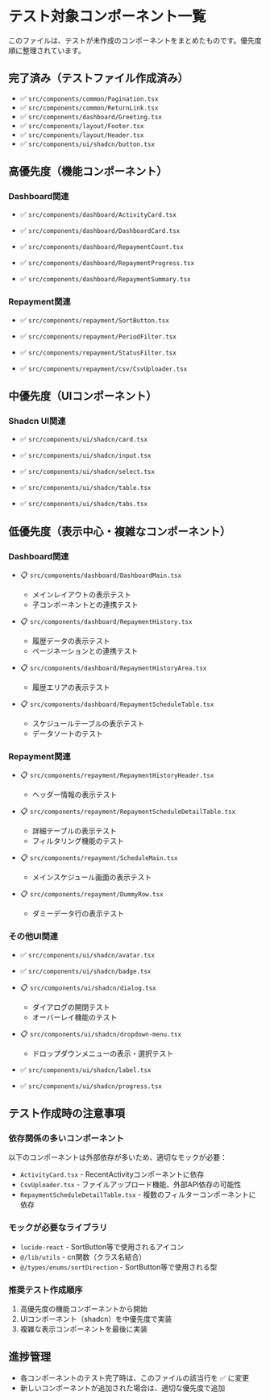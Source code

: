 # テスト対象コンポーネント一覧

このファイルは、テストが未作成のコンポーネントをまとめたものです。優先度順に整理されています。

## 完了済み（テストファイル作成済み）
- ✅ `src/components/common/Pagination.tsx`
- ✅ `src/components/common/ReturnLink.tsx`
- ✅ `src/components/dashboard/Greeting.tsx`
- ✅ `src/components/layout/Footer.tsx`
- ✅ `src/components/layout/Header.tsx`
- ✅ `src/components/ui/shadcn/button.tsx`

## 高優先度（機能コンポーネント）

### Dashboard関連
- ✅ `src/components/dashboard/ActivityCard.tsx`

- ✅ `src/components/dashboard/DashboardCard.tsx`

- ✅ `src/components/dashboard/RepaymentCount.tsx`

- ✅ `src/components/dashboard/RepaymentProgress.tsx`

- ✅ `src/components/dashboard/RepaymentSummary.tsx`

### Repayment関連
- ✅ `src/components/repayment/SortButton.tsx`

- ✅ `src/components/repayment/PeriodFilter.tsx`

- ✅ `src/components/repayment/StatusFilter.tsx`

- ✅ `src/components/repayment/csv/CsvUploader.tsx`

## 中優先度（UIコンポーネント）

### Shadcn UI関連
- ✅ `src/components/ui/shadcn/card.tsx`

- ✅ `src/components/ui/shadcn/input.tsx`

- ✅ `src/components/ui/shadcn/select.tsx`

- ✅ `src/components/ui/shadcn/table.tsx`

- ✅ `src/components/ui/shadcn/tabs.tsx`

## 低優先度（表示中心・複雑なコンポーネント）

### Dashboard関連
- 📋 `src/components/dashboard/DashboardMain.tsx`
  - メインレイアウトの表示テスト
  - 子コンポーネントとの連携テスト

- 📋 `src/components/dashboard/RepaymentHistory.tsx`
  - 履歴データの表示テスト
  - ページネーションとの連携テスト

- 📋 `src/components/dashboard/RepaymentHistoryArea.tsx`
  - 履歴エリアの表示テスト

- 📋 `src/components/dashboard/RepaymentScheduleTable.tsx`
  - スケジュールテーブルの表示テスト
  - データソートのテスト

### Repayment関連
- 📋 `src/components/repayment/RepaymentHistoryHeader.tsx`
  - ヘッダー情報の表示テスト

- 📋 `src/components/repayment/RepaymentScheduleDetailTable.tsx`
  - 詳細テーブルの表示テスト
  - フィルタリング機能のテスト

- 📋 `src/components/repayment/ScheduleMain.tsx`
  - メインスケジュール画面の表示テスト

- 📋 `src/components/repayment/DummyRow.tsx`
  - ダミーデータ行の表示テスト

### その他UI関連
- ✅ `src/components/ui/shadcn/avatar.tsx`

- ✅ `src/components/ui/shadcn/badge.tsx`

- 📋 `src/components/ui/shadcn/dialog.tsx`
  - ダイアログの開閉テスト
  - オーバーレイ機能のテスト

- 📋 `src/components/ui/shadcn/dropdown-menu.tsx`
  - ドロップダウンメニューの表示・選択テスト

- ✅ `src/components/ui/shadcn/label.tsx`

- ✅ `src/components/ui/shadcn/progress.tsx`

## テスト作成時の注意事項

### 依存関係の多いコンポーネント
以下のコンポーネントは外部依存が多いため、適切なモックが必要：
- `ActivityCard.tsx` - RecentActivityコンポーネントに依存
- `CsvUploader.tsx` - ファイルアップロード機能、外部API依存の可能性
- `RepaymentScheduleDetailTable.tsx` - 複数のフィルターコンポーネントに依存

### モックが必要なライブラリ
- `lucide-react` - SortButton等で使用されるアイコン
- `@/lib/utils` - cn関数（クラス名結合）
- `@/types/enums/sortDirection` - SortButton等で使用される型

### 推奨テスト作成順序
1. 高優先度の機能コンポーネントから開始
2. UIコンポーネント（shadcn）を中優先度で実装
3. 複雑な表示コンポーネントを最後に実装

## 進捗管理
- 各コンポーネントのテスト完了時は、このファイルの該当行を ✅ に変更
- 新しいコンポーネントが追加された場合は、適切な優先度で追加